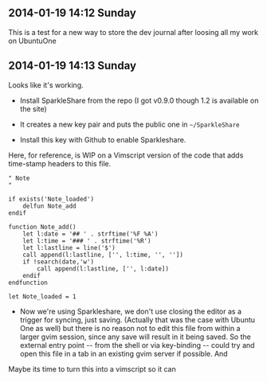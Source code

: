 

## 2014-01-19 14:12 Sunday

This is a test for a new way to store the dev journal after loosing all my work on UbuntuOne

## 2014-01-19 14:13 Sunday

Looks like it's working.

  - Install SparkleShare from the repo (I got v0.9.0 though 1.2 is available
      on the site)

  - It creates a new key pair and puts the public one in `~/SparkleShare`

  - Install this key with Github to enable Sparkleshare.


Here, for reference, is WIP on a Vimscript version of the code that adds
time-stamp headers to this file.

```VimL
" Note
"

if exists('Note_loaded')
    delfun Note_add
endif

function Note_add()
    let l:date = '## ' . strftime('%F %A')
    let l:time = '### ' . strftime('%R')
    let l:lastline = line('$')
    call append(l:lastline, ['', l:time, '', ''])
    if !search(date,'w')
        call append(l:lastline, ['', l:date])
    endif
endfunction

let Note_loaded = 1
```

 - Now we're using Sparkleshare, we don't use closing the editor as a trigger
   for syncing, just saving.  (Actually that was the case with Ubuntu One as
   well) but there is no reason not to edit this file from within a larger
   gvim session, since any save will result in it being saved. So the external
   entry point -- from the shell or via key-binding -- could try and open this
   file in a tab in an existing gvim server if possible. And 

Maybe its time to turn this into a vimscript so it can 
